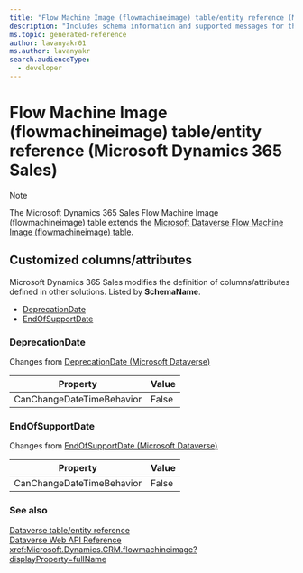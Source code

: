 ```yaml
---
title: "Flow Machine Image (flowmachineimage) table/entity reference (Microsoft Dynamics 365 Sales)"
description: "Includes schema information and supported messages for the Flow Machine Image (flowmachineimage) table/entity with Microsoft Dynamics 365 Sales."
ms.topic: generated-reference
author: lavanyakr01
ms.author: lavanyakr
search.audienceType: 
  - developer
---
```


# Flow Machine Image (flowmachineimage) table/entity reference (Microsoft Dynamics 365 Sales)



> [!NOTE]
> The Microsoft Dynamics 365 Sales Flow Machine Image (flowmachineimage) table extends the [Microsoft Dataverse Flow Machine Image (flowmachineimage) table](/power-apps/developer/data-platform/reference/entities/flowmachineimage).



## Customized columns/attributes

Microsoft Dynamics 365 Sales modifies the definition of columns/attributes defined in other solutions. Listed by **SchemaName**.

- [DeprecationDate](#BKMK_DeprecationDate)
- [EndOfSupportDate](#BKMK_EndOfSupportDate)

### <a name="BKMK_DeprecationDate"></a> DeprecationDate

Changes from [DeprecationDate (Microsoft Dataverse)](/power-apps/developer/data-platform/reference/entities/flowmachineimage#BKMK_DeprecationDate)

|Property|Value|
|---|---|
|CanChangeDateTimeBehavior|False|


### <a name="BKMK_EndOfSupportDate"></a> EndOfSupportDate

Changes from [EndOfSupportDate (Microsoft Dataverse)](/power-apps/developer/data-platform/reference/entities/flowmachineimage#BKMK_EndOfSupportDate)

|Property|Value|
|---|---|
|CanChangeDateTimeBehavior|False|




### See also

[Dataverse table/entity reference](/power-apps/developer/data-platform/reference/about-entity-reference)  
[Dataverse Web API Reference](/power-apps/developer/data-platform/webapi/reference/about)   
<xref:Microsoft.Dynamics.CRM.flowmachineimage?displayProperty=fullName>
